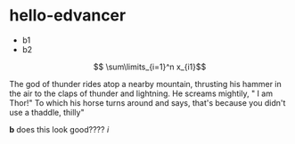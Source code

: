 # hello-edvancer

* b1
* b2

$$ \sum\limits_{i=1}^n x_{i1}$$

The god of thunder rides atop a nearby mountain, thrusting his hammer in the air to the claps of thunder and lightning. 
He screams mightily, " I am Thor!" 
To which his horse turns around and says, that's because you didn't use a thaddle, thilly"


**b**
does this look good????
*i*